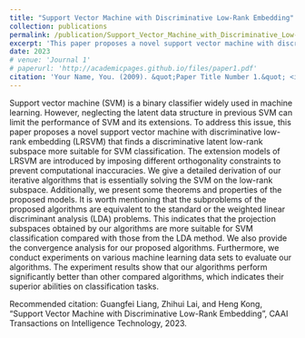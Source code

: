 ```yaml
---
title: "Support Vector Machine with Discriminative Low-Rank Embedding"
collection: publications
permalink: /publication/Support_Vector_Machine_with_Discriminative_Low-Rank_Embedding
excerpt: 'This paper proposes a novel support vector machine with discriminative low-rank embedding (LRSVM) that finds a discriminative latent low-rank subspace more suitable for SVM classification. '
date: 2023
# venue: 'Journal 1'
# paperurl: 'http://academicpages.github.io/files/paper1.pdf'
citation: 'Your Name, You. (2009). &quot;Paper Title Number 1.&quot; <i>Journal 1</i>. 1(1).'
---
```

Support vector machine (SVM) is a binary classifier widely used in machine learning. However, neglecting the latent data structure in previous SVM can limit the performance of SVM and its extensions. To address this issue, this paper proposes a novel support vector machine with discriminative low-rank embedding (LRSVM) that finds a discriminative latent low-rank subspace more suitable for SVM classification. The extension models of LRSVM are introduced by imposing different orthogonality constraints to prevent computational inaccuracies. We give a detailed derivation of our iterative algorithms that is essentially solving the SVM on the low-rank subspace. Additionally, we present some theorems and properties of the proposed models. It is worth mentioning that the subproblems of the proposed algorithms are equivalent to the standard or the weighted linear discriminant analysis (LDA) problems. This indicates that the projection subspaces obtained by our algorithms are more suitable for SVM classification compared with those from the LDA method. We also provide the convergence analysis for our proposed algorithms. Furthermore, we conduct experiments on various machine learning data sets to evaluate our algorithms. The experiment results show that our algorithms perform significantly better than other compared algorithms, which indicates their superior abilities on classification tasks.

<!-- [Download paper here](http://academicpages.github.io/files/paper1.pdf) -->

Recommended citation: Guangfei Liang, Zhihui Lai, and Heng Kong, “Support Vector Machine with Discriminative Low-Rank Embedding”, CAAI Transactions on Intelligence Technology, 2023.